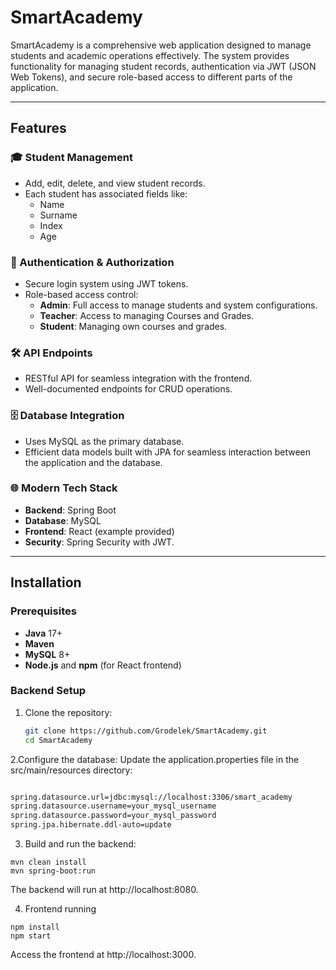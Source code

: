 # SmartAcademy

SmartAcademy is a comprehensive web application designed to manage students and academic operations effectively. The system provides functionality for managing student records, authentication via JWT (JSON Web Tokens), and secure role-based access to different parts of the application.

---

## Features

### 🎓 Student Management
- Add, edit, delete, and view student records.
- Each student has associated fields like:
  - Name
  - Surname
  - Index
  - Age

### 🔐 Authentication & Authorization
- Secure login system using JWT tokens.
- Role-based access control:
  - **Admin**: Full access to manage students and system configurations.
  - **Teacher**: Access to managing Courses and Grades.
  - **Student**: Managing own courses and grades. 

### 🛠️ API Endpoints
- RESTful API for seamless integration with the frontend.
- Well-documented endpoints for CRUD operations.

### 🗄️ Database Integration
- Uses MySQL as the primary database.
- Efficient data models built with JPA for seamless interaction between the application and the database.

### 🌐 Modern Tech Stack
- **Backend**: Spring Boot
- **Database**: MySQL
- **Frontend**: React (example provided)
- **Security**: Spring Security with JWT.

---

## Installation

### Prerequisites
- **Java** 17+
- **Maven**
- **MySQL** 8+
- **Node.js** and **npm** (for React frontend)

### Backend Setup
1. Clone the repository:
   ```bash
   git clone https://github.com/Grodelek/SmartAcademy.git
   cd SmartAcademy

2.Configure the database: Update the application.properties file in the src/main/resources directory:
   ```bash

spring.datasource.url=jdbc:mysql://localhost:3306/smart_academy
spring.datasource.username=your_mysql_username
spring.datasource.password=your_mysql_password
spring.jpa.hibernate.ddl-auto=update
```
  
3. Build and run the backend:
```
mvn clean install
mvn spring-boot:run
```
The backend will run at http://localhost:8080.

4. Frontend running
```
npm install
npm start
  ```
Access the frontend at http://localhost:3000.
